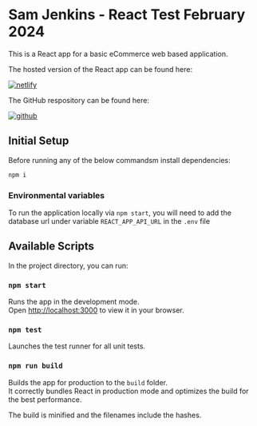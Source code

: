 # Sam Jenkins - React Test February 2024

This is a React app for a basic eCommerce web based application.

The hosted version of the React app can be found here:

[![netlify](https://img.shields.io/badge/React_Test_App_February_2024-000?color=blue&style=for-the-badge&logo=netlify&logoColor=white)](https://react-test-sj-feb-2024.netlify.app/)

The GitHub respository can be found here:

[![github](https://img.shields.io/badge/React_Test_App_February_2024_Repository-000?style=for-the-badge&logo=github&logoColor=white)](https://github.com/CoderJenks/react-test-feb-2024.git)


## Initial Setup

Before running any of the below commandsm install dependencies:

```sh
npm i
```

### Environmental variables

To run the application locally via `npm start`, you will need to add the database url under variable `REACT_APP_API_URL` in the `.env` file

## Available Scripts

In the project directory, you can run:

### `npm start`

Runs the app in the development mode.\
Open [http://localhost:3000](http://localhost:3000) to view it in your browser.

### `npm test`

Launches the test runner for all unit tests.

### `npm run build`

Builds the app for production to the `build` folder.\
It correctly bundles React in production mode and optimizes the build for the best performance.

The build is minified and the filenames include the hashes.
